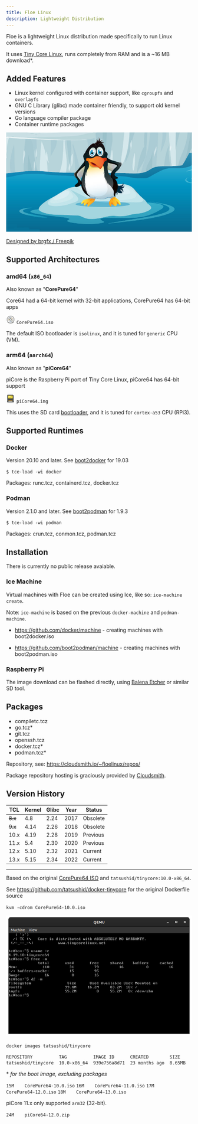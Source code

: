 ```yaml
---
title: Floe Linux
description: Lightweight Distribution
---
```


Floe is a lightweight Linux distribution made specifically to run Linux containers.

It uses [Tiny Core Linux](http://tinycorelinux.net/), runs completely from RAM and is a ~16 MB download*.

## Added Features

* Linux kernel configured with container support, like `cgroupfs` and `overlayfs`
* GNU C Library (glibc) made container friendly, to support old kernel versions
* Go language compiler package
* Container runtime packages

<img alt="Penguin on Ice Floe" src="/assets/floe.jpg" />

<a href="http://www.freepik.com">Designed by brgfx / Freepik</a>

## Supported Architectures

### amd64 (`x86_64`)

Also known as "**CorePure64**"

Core64 had a 64-bit kernel with 32-bit applications,
CorePure64 has 64-bit apps

![cdrom](assets/media-cdrom.png) `CorePure64.iso`

The default ISO bootloader is `isolinux`, and it is tuned for `generic` CPU (VM).

### arm64 (`aarch64`)

Also known as "**piCore64**"

piCore is the Raspberry Pi port of Tiny Core Linux,
piCore64 has 64-bit support

![cdrom](assets/media-flash.png) `piCore64.img`

This uses the SD card [bootloader](https://www.raspberrypi.org/documentation/hardware/raspberrypi/bootmodes/bootflow.md), and it is tuned for `cortex-a53` CPU (RPi3).

## Supported Runtimes

### Docker

Version 20.10 and later.
See [boot2docker](https://github.com/boot2docker/boot2docker) for 19.03

```console
$ tce-load -wi docker
```

Packages: runc.tcz, containerd.tcz, docker.tcz

### Podman

Version 2.1.0 and later.
See [boot2podman](https://github.com/boot2podman/boot2podman) for 1.9.3

```console
$ tce-load -wi podman
```

Packages: crun.tcz, conmon.tcz, podman.tcz

## Installation

There is currently no public release avaiable.

### Ice Machine

Virtual machines with Floe can be created using Ice, like so: `ice-machine create`.

Note: `ice-machine` is based on the previous `docker-machine` and `podman-machine`.

* <https://github.com/docker/machine> - creating machines with boot2docker.iso

* <https://github.com/boot2podman/machine> - creating machines with boot2podman.iso

### Raspberry Pi

The image download can be flashed directly, using [Balena Etcher](https://balena.io/etcher/) or similar SD tool.

## Packages

* compiletc.tcz
* go.tcz*
* git.tcz
* openssh.tcz
* docker.tcz*
* podman.tcz*

Repository, see: <https://cloudsmith.io/~floelinux/repos/>

Package repository hosting is graciously provided by [Cloudsmith](https://cloudsmith.com).

## Version History

TCL     | Kernel | Glibc  | Year   | Status
------- | ------ | ------ | ------ | ------
~~8.x~~ | 4.8    | 2.24   | 2017   | Obsolete
~~9.x~~ | 4.14   | 2.26   | 2018   | Obsolete
10.x    | 4.19   | 2.28   | 2019   | Previous
11.x    | 5.4    | 2.30   | 2020   | Previous
12.x    | 5.10   | 2.32   | 2021   | Current
13.x    | 5.15   | 2.34   | 2022   | Current

----

Based on the original [CorePure64 ISO](http://tinycorelinux.net/10.x/x86_64/archive/10.0/CorePure64-10.0.iso) and `tatsushid/tinycore:10.0-x86_64`.

See <https://github.com/tatsushid/docker-tinycore> for the original Dockerfile source

`kvm -cdrom CorePure64-10.0.iso`

![Screenshot of QEMU Core](/assets/qemu-core.png)

`docker images tatsushid/tinycore`

```text
REPOSITORY          TAG          IMAGE ID      CREATED        SIZE
tatsushid/tinycore  10.0-x86_64  939e756a8d71  23 months ago  8.65MB
```

\* _for the boot image, excluding packages_

`15M	CorePure64-10.0.iso`
`16M	CorePure64-11.0.iso`
`17M	CorePure64-12.0.iso`
`18M	CorePure64-13.0.iso`

piCore 11.x only supported `arm32` (32-bit).

`24M	piCore64-12.0.zip`
